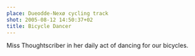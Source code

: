 ```yaml
---
place: Dueodde-Nexø cycling track
shot: 2005-08-12 14:50:37+02
title: Bicycle Dancer
---
```


Miss Thoughtscriber in her daily act of dancing for our bicycles.
